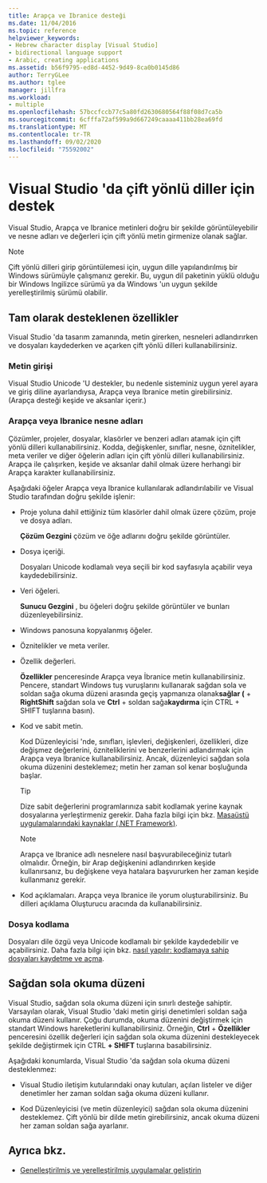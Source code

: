 ```yaml
---
title: Arapça ve Ibranice desteği
ms.date: 11/04/2016
ms.topic: reference
helpviewer_keywords:
- Hebrew character display [Visual Studio]
- bidirectional language support
- Arabic, creating applications
ms.assetid: b56f9795-ed8d-4452-9d49-8ca0b0145d86
author: TerryGLee
ms.author: tglee
manager: jillfra
ms.workload:
- multiple
ms.openlocfilehash: 57bccfccb77c5a80fd2630680564f88f08d7ca5b
ms.sourcegitcommit: 6cfffa72af599a9d667249caaaa411bb28ea69fd
ms.translationtype: MT
ms.contentlocale: tr-TR
ms.lasthandoff: 09/02/2020
ms.locfileid: "75592002"
---
```

# <a name="support-for-bidirectional-languages-in-visual-studio"></a>Visual Studio 'da çift yönlü diller için destek

Visual Studio, Arapça ve Ibranice metinleri doğru bir şekilde görüntüleyebilir ve nesne adları ve değerleri için çift yönlü metin girmenize olanak sağlar.

> [!NOTE]
> Çift yönlü dilleri girip görüntülemesi için, uygun dille yapılandırılmış bir Windows sürümüyle çalışmanız gerekir. Bu, uygun dil paketinin yüklü olduğu bir Windows Ingilizce sürümü ya da Windows 'un uygun şekilde yerelleştirilmiş sürümü olabilir.

## <a name="fully-supported-features"></a>Tam olarak desteklenen özellikler

Visual Studio 'da tasarım zamanında, metin girerken, nesneleri adlandırırken ve dosyaları kaydederken ve açarken çift yönlü dilleri kullanabilirsiniz.

### <a name="text-entry"></a>Metin girişi

Visual Studio Unicode 'U destekler, bu nedenle sisteminiz uygun yerel ayara ve giriş diline ayarlandıysa, Arapça veya Ibranice metin girebilirsiniz. (Arapça desteği keşide ve aksanlar içerir.)

### <a name="arabic-or-hebrew-object-names"></a>Arapça veya Ibranice nesne adları

Çözümler, projeler, dosyalar, klasörler ve benzeri adları atamak için çift yönlü dilleri kullanabilirsiniz. Kodda, değişkenler, sınıflar, nesne, öznitelikler, meta veriler ve diğer öğelerin adları için çift yönlü dilleri kullanabilirsiniz. Arapça ile çalışırken, keşide ve aksanlar dahil olmak üzere herhangi bir Arapça karakter kullanabilirsiniz.

Aşağıdaki öğeler Arapça veya Ibranice kullanılarak adlandırılabilir ve Visual Studio tarafından doğru şekilde işlenir:

- Proje yoluna dahil ettiğiniz tüm klasörler dahil olmak üzere çözüm, proje ve dosya adları.

   **Çözüm Gezgini** çözüm ve öğe adlarını doğru şekilde görüntüler.

- Dosya içeriği.

   Dosyaları Unicode kodlamalı veya seçili bir kod sayfasıyla açabilir veya kaydedebilirsiniz.

- Veri öğeleri.

   **Sunucu Gezgini** , bu öğeleri doğru şekilde görüntüler ve bunları düzenleyebilirsiniz.

- Windows panosuna kopyalanmış öğeler.

- Öznitelikler ve meta veriler.

- Özellik değerleri.

   **Özellikler** penceresinde Arapça veya İbranice metin kullanabilirsiniz. Pencere, standart Windows tuş vuruşlarını kullanarak sağdan sola ve soldan sağa okuma düzeni arasında geçiş yapmanıza olanak**sağlar (** + **RightShift** sağdan sola ve **Ctrl** + soldan sağa**kaydırma** için CTRL + SHIFT tuşlarına basın).

- Kod ve sabit metin.

   Kod Düzenleyicisi 'nde, sınıfları, işlevleri, değişkenleri, özellikleri, dize değişmez değerlerini, özniteliklerini ve benzerlerini adlandırmak için Arapça veya Ibranice kullanabilirsiniz. Ancak, düzenleyici sağdan sola okuma düzenini desteklemez; metin her zaman sol kenar boşluğunda başlar.

   > [!TIP]
   > Dize sabit değerlerini programlarınıza sabit kodlamak yerine kaynak dosyalarına yerleştirmeniz gerekir. Daha fazla bilgi için bkz. [Masaüstü uygulamalarındaki kaynaklar (.NET Framework)](/dotnet/framework/resources/index).

   > [!NOTE]
   > Arapça ve Ibranice adlı nesnelere nasıl başvurabileceğiniz tutarlı olmalıdır. Örneğin, bir Arap değişkenini adlandırırken keşide kullanırsanız, bu değişkene veya hatalara başvururken her zaman keşide kullanmanız gerekir.

- Kod açıklamaları. Arapça veya Ibranice ile yorum oluşturabilirsiniz. Bu dilleri açıklama Oluşturucu aracında da kullanabilirsiniz.

### <a name="file-encoding"></a>Dosya kodlama

Dosyaları dile özgü veya Unicode kodlamalı bir şekilde kaydedebilir ve açabilirsiniz. Daha fazla bilgi için bkz. [nasıl yapılır: kodlamaya sahip dosyaları kaydetme ve açma](../ide/how-to-save-and-open-files-with-encoding.md).

## <a name="right-to-left-reading-order"></a>Sağdan sola okuma düzeni

Visual Studio, sağdan sola okuma düzeni için sınırlı desteğe sahiptir. Varsayılan olarak, Visual Studio 'daki metin girişi denetimleri soldan sağa okuma düzeni kullanır. Çoğu durumda, okuma düzenini değiştirmek için standart Windows hareketlerini kullanabilirsiniz. Örneğin, **Ctrl** + **Özellikler** penceresini özellik değerleri için sağdan sola okuma düzenini destekleyecek şekilde değiştirmek için CTRL **+ SHIFT** tuşlarına basabilirsiniz.

Aşağıdaki konumlarda, Visual Studio 'da sağdan sola okuma düzeni desteklenmez:

- Visual Studio iletişim kutularındaki onay kutuları, açılan listeler ve diğer denetimler her zaman soldan sağa okuma düzeni kullanır.

- Kod Düzenleyicisi (ve metin düzenleyici) sağdan sola okuma düzenini desteklemez. Çift yönlü bir dilde metin girebilirsiniz, ancak okuma düzeni her zaman soldan sağa ayarlanır.

## <a name="see-also"></a>Ayrıca bkz.

- [Genelleştirilmiş ve yerelleştirilmiş uygulamalar geliştirin](globalizing-and-localizing-applications.md)
